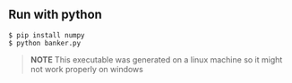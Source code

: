 ## Run with python
```
$ pip install numpy
$ python banker.py
```

> **NOTE** This executable was generated on a linux machine so it might not work properly on windows
